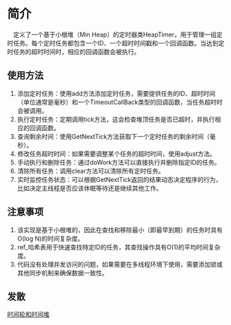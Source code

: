 # 简介
&emsp;定义了一个基于小根堆（Min Heap）的定时器类HeapTimer，用于管理一组定时任务。每个定时任务都包含一个ID、一个超时时间戳和一个回调函数。当达到定时任务的超时时间时，相应的回调函数会被执行。
## 使用方法
1. 添加定时任务：使用add方法添加定时任务，需要提供任务的ID、超时时间（单位通常是毫秒）和一个TimeoutCallBack类型的回调函数，当任务超时时会被调用。
2. 执行定时任务：定期调用tick方法，这会检查堆顶任务是否已超时，并执行相应的回调函数。
3. 查询剩余时间：使用GetNextTick方法获取下一个定时任务的剩余时间（毫秒）。
4. 修改任务超时时间：如果需要调整某个任务的超时时间，使用adjust方法。
5. 手动执行和删除任务：通过doWork方法可以直接执行并删除指定ID的任务。
6. 清除所有任务：调用clear方法可以清除所有定时任务。
7. 实时监控任务状态：可以根据GetNextTick返回的结果动态决定程序的行为，比如决定主线程是否应该休眠等待还是继续其他工作。

## 注意事项
1. 该实现是基于小根堆的，因此在查找和移除最小（即最早到期）的任务时具有O(log N)的时间复杂度。
2. ref_哈希表用于快速查找特定ID的任务，其查找操作具有O(1)的平均时间复杂度。
3. 代码没有处理并发访问的问题，如果需要在多线程环境下使用，需要添加锁或其他同步机制来确保数据一致性。

## 发散
[时间轮和时间堆](https://zhuanlan.zhihu.com/p/472581980)
